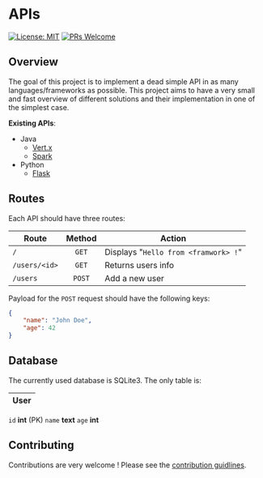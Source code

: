 # APIs

[![License: MIT](https://img.shields.io/badge/License-MIT-blue.svg)](https://opensource.org/licenses/MIT)
[![PRs Welcome](https://img.shields.io/badge/PRs-welcome-brightgreen.svg?style=flat-square)](http://makeapullrequest.com)

## Overview

The goal of this project is to implement a dead simple API in as many languages/frameworks as possible.
This project aims to have a very small and fast overview of different solutions and their implementation
in one of the simplest case.

**Existing APIs**:

- Java
  - [Vert.x]
  - [Spark]
- Python
  - [Flask]

## Routes

Each API should have three routes:

Route         | Method | Action
------------- | :----: | ------------------------------------
`/`           |  `GET` | Displays "`Hello from <framwork> !`"
`/users/<id>` |  `GET` | Returns users info
`/users`      | `POST` | Add a new user

Payload for the `POST` request should have the following keys:

```json
{
    "name": "John Doe",
    "age": 42
}
```

## Database

The currently used database is SQLite3. The only table is:

User               |
:----------------- |
`id`   **int** (PK)
`name` **text**
`age`  **int**

## Contributing

Contributions are very welcome ! Please see the [contribution guidlines].

[Vert.x]: https://vertx.io
[Spark]:  http://sparkjava.com
[Flask]:  http://flask.pocoo.org

[contribution guidlines]: https://github.com/pBouillon/APIs/blob/master/CONTRIBUTING.md
